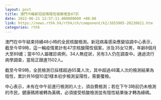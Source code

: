 ```yaml
---
layout: post
title: 澳門今輪新冠疫情陽性個案增至47宗
date: 2022-06-21 12:57:11.000000000 +08:00
link: https://news.rthk.hk/rthk/ch/component/k2/1653985-20220621.htm
categories: rthk
---
```


澳門在中午結束持續48小時的全民核酸檢測。新冠病毒感染應變協調中心表示，截至今早9時，這一輪疫情累計有47宗核酸陽性個案，涉及35女12男，年齡8個月大至89歲；當中10人屬確診病例，34人無症狀，另有3人仍在調查中。通過流行病學調查，當局正跟進1502人。

截至今早9時，全民檢測已採樣超過65萬人次，其中超過48萬人次的檢測結果為陰性，累計共16個10混1樣本初步檢測呈陽性，需要覆檢。

中心表示，未有在中午前進行檢測的人士，須自費檢測；若在下午3時前仍未檢測的市民，健康碼將被轉為黃碼，必須接受核酸檢測並有陰性結果後才轉為綠碼。
